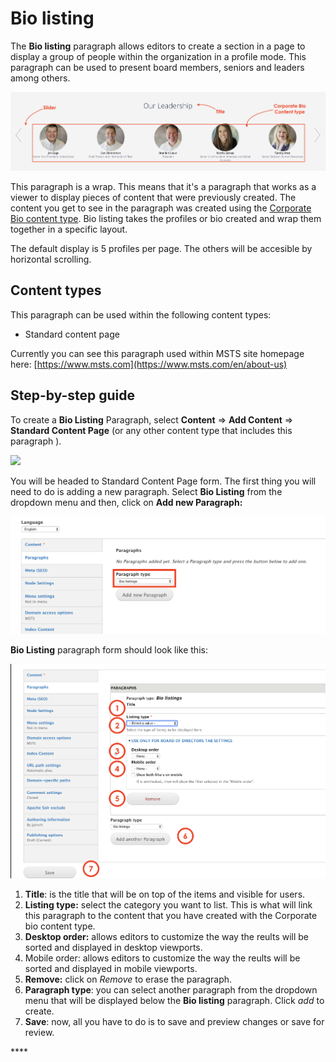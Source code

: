 # Bio listing

The **Bio listing** paragraph allows editors to create a section in a page to display a group of people within the organization in a profile mode. This paragraph can be used to present board members, seniors and leaders among others. 

![](../.gitbook/assets/bio_listing-2.png)

This paragraph is a wrap. This means that it's a paragraph that works as a viewer to display pieces of content that were previously created. The content you get to see in the paragraph was created using the [Corporate Bio content type](../content-types-1/corporate-bio.md). Bio listing takes the profiles or bio created and wrap them together in a specific layout. 

The default display is 5 profiles per page. The others will be accesible by horizontal scrolling. 

## Content types

This paragraph can be used within the following content types:

* Standard content page

Currently you can see this paragraph used within MSTS site homepage here: [https://www.msts.com](https://www.msts.com/en/about-us)

## Step-by-step guide <a id="step-by-step-guide"></a>

To create a **Bio Listing** Paragraph, select **Content** =&gt; **Add Content** =&gt; **Standard Content Page** \(or any other content type that includes this paragraph \).

![](https://blobscdn.gitbook.com/v0/b/gitbook-28427.appspot.com/o/assets%2F-LLjdGUcRYPC3PTW00sg%2F-LLoSooVQ2ckmOg_YKuy%2F-LLoZrF3E1lH_HTs14DL%2FSTP_backend.png?alt=media&token=49c15fa2-abb2-4e3d-b83d-47d07fbfb3c8)

You will be headed to Standard Content Page form. The first thing you will need to do is adding a new paragraph. Select **Bio Listing** from the dropdown menu and then, click on **Add new Paragraph:**

![](../.gitbook/assets/screenshot-2018-10-31-at-16.46.21.png)

**Bio Listing** paragraph form should look like this:

![](../.gitbook/assets/screenshot-2018-10-31-at-16.47.02.png)

1. **Title**: is the title that will be on top of the items and visible for users. 
2. **Listing type:** select the category you want to list. This is what will link this paragraph to the content that you have created with the Corporate bio content type.
3. **Desktop order:** allows editors to customize the way the reults will be sorted and displayed in desktop viewports. 
4. Mobile order: allows editors to customize the way the reults will be sorted and displayed in mobile viewports. 
5. **Remove:** click on _Remove_ to erase the paragraph.
6. **Paragraph type**: you can select another paragraph from the dropdown menu that will be displayed below the **Bio listing** paragraph. Click _add_  to create.
7. **Save**: now, all you have to do is to save and preview changes or save for review. 

\*\*\*\*

